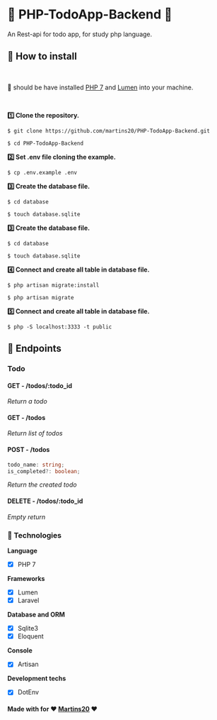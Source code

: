 # :pushpin: PHP-TodoApp-Backend :pushpin:

An Rest-api for todo app, for study php language.

## :thinking: How to install

<br>

💭 should be have installed <a href="">PHP 7</a> and <a href="https://lumen.laravel.com/docs/8.x/installation">Lumen</a> into your machine.

<br>

**:one: Clone the repository.**

```
$ git clone https://github.com/martins20/PHP-TodoApp-Backend.git

$ cd PHP-TodoApp-Backend
```

**:two: Set .env file cloning the example.**

```
$ cp .env.example .env
```

**:three: Create the database file.**

```
$ cd database

$ touch database.sqlite
```

**:three: Create the database file.**

```
$ cd database

$ touch database.sqlite
```

**:four: Connect and create all table in database file.**

```
$ php artisan migrate:install

$ php artisan migrate

```

**:five: Connect and create all table in database file.**

```
$ php -S localhost:3333 -t public

```

## :telescope: Endpoints

### Todo

#### **GET - /todos/:todo_id**

_Return a todo_

#### **GET - /todos**

_Return list of todos_

#### **POST - /todos**

```typescript
todo_name: string;
is_completed?: boolean;
```

_Return the created todo_

#### **DELETE - /todos/:todo_id**

_Empty return_

### :wrench: Technologies

**Language**

-   [x] PHP 7

**Frameworks**

-   [x] Lumen
-   [x] Laravel

**Database and ORM**

-   [x] Sqlite3
-   [x] Eloquent

**Console**

-   [x] Artisan

**Development techs**

-   [x] DotEnv

#### Made with for :heart: <a href="https://www.github.com/martins20">Martins20</a> :heart:
